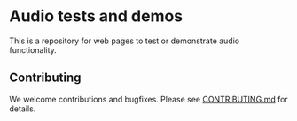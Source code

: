 # Audio tests and demos

This is a repository for web pages to test or demonstrate audio functionality.

## Contributing

We welcome contributions and bugfixes. Please see [CONTRIBUTING.md] for details.

[CONTRIBUTING.md]: ./CONTRIBUTING.md
